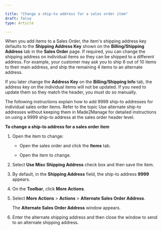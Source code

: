 ```yaml
---

title: "Change a ship-to address for a sales order item"
draft: false
type: Article

---
```


When you add items to a Sales Order, the item's shipping address key defaults to the **Shipping Address Key** shown on the **Billing/Shipping Address** tab in the **Sales Order** page. If required, you can change the shipping address on individual items so they can be shipped to a different address. For example, your customer may ask you to ship 6 out of 10 items to their main address, and ship the remaining 4 items to an alternate address.

If you later change the **Address Key** on the **Billing/Shipping Info** tab, the address key on the individual items will not be updated. If you need to update them so they match the header, you must do so manually.

The following instructions explain how to add 9999 ship-to addresses for individual sales order items. Refer to the topic Use alternate ship-to addresses without keeping them in Made2Manage for detailed instructions on using a 9999 ship-to address at the sales order header level.

**To change a ship-to address for a sales order item**

1. Open the item to change:

    - Open the sales order and click the **Items** tab.

    - Open the item to change.

2. Select **Use Misc Shipping Address** check box and then save the item.

3. By default, in the **Shipping Address** field, the ship-to address **9999** appears.

4. On the **Toolbar**, click **More Actions**.

5. Select **More Actions** > **Actions** > **Alternate Sales Order Address**.

    The **Alternate Sales Order Address** window appears.

6. Enter the alternate shipping address and then close the window to send to an alternate shipping address.

​